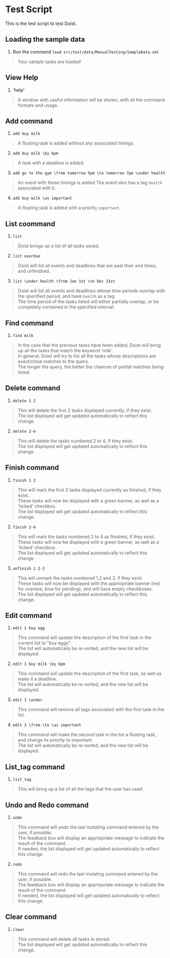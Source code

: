 # Test Script

This is the test script to test Doist.

## Loading the sample data

1. Run the command `load src/test/data/ManualTesting/SampleData.xml`  
> Your sample tasks are loaded!

## View Help
1. 'help'
> A window with useful information will be shown, with all the command formats and usage.

## Add command
1. `add buy milk`
> A floating task is added without any associated timings.

2. `add buy milk \by 6pm`
> A task with a deadline is added.

3. `add go to the gym \from tomorrow 5pm \to tomorrow 7pm \under health`
> An event with these timings is added
> The event also has a tag `health` associated with it.

4. `add buy milk \as important`
> A floating task is added with a priority `important`.

## List coommand
1. `list`
> Doist brings up a list of all tasks saved.

2. `list overdue`
> Doist will list all events and deadlines that are past their end times, and unfinished.

3. `list \under health \from Jan 1st \to Dec 31st`
> Doist will list all events and deadlines whose time periods overlap with the specified period, and have `health` as a tag. <br>
> The time period of the tasks listed will either partially overlap, or be completely contained in the specified interval.

## Find command
1. `find milk`
> In the case that the previous tasks have been added, Doist will bring up all the tasks that match the keyword 'milk'. <br>
> In general, Doist will try to list all the tasks whose descriptions are exact/close matches to the query. <br>
> The longer the query, the better the chances of partial matches being listed.

## Delete command
1. `delete 1 2`
> This will delete the first 2 tasks displayed currently, if they exist. <br>
> The list displayed will get updated automatically to reflect this change.

2. `delete 2-4`
> This will delete the tasks numbered 2 to 4, if they exist. <br>
> The list displayed will get updated automatically to reflect this change.

## Finish command

1. `finish 1 2`
> This will mark the first 2 tasks displayed currently as finished, if they exist. <br>
> These tasks will now be displayed with a green banner, as well as a 'ticked' checkbox. <br>
> The list displayed will get updated automatically to reflect this change.

2. `finish 2-4`
> This will mark the tasks numbered 2 to 4 as finished, if they exist. <br>
> These tasks will now be displayed with a green banner, as well as a 'ticked' checkbox. <br>
> The list displayed will get updated automatically to reflect this change.

3. `unfinish 1 2-3`
> This will unmark the tasks numbered 1,2 and 3, if they exist. <br>
> These tasks will now be displayed with the appriopriate banner (red for overdue, blue for pending), and will have empty checkboxes. <br>
> The list displayed will get updated automatically to reflect this change.

## Edit command

1. `edit 1 buy egg`
> This command will update the description of the first task in the current list to "buy eggs". <br>
> The list will automatically be re-sorted, and the new list will be displayed.

2. `edit 1 buy milk \by 6pm`
> This command will update the description of the first task, as well as make it a deadline. <br>
> The list will automatically be re-sorted, and the new list will be displayed.

3. `edit 1 \under`
> This command will remove all tags associated with the first task in the list.

4. `edit 2 \from \to \as important`
> This command will make the second task in the list a floating task, and change its priority to important. <br>
> The list will automatically be re-sorted, and the new list will be displayed.

## List_tag command
1. `list_tag`
> This will bring up a list of all the tags that the user has used.

## Undo and Redo command
1. `undo`
> This command will undo the last mutating command entered by the user, if possible. <br>
> The feedback box will display an appriopriate message to indicate the result of the command. <br>
> If needed, the list displayed will get updated automatically to reflect this change.

2. `redo`
> This command will redo the last mutating command entered by the user, if possible. <br>
> The feedback box will display an appriopriate message to indicate the result of the command. <br>
> If needed, the list displayed will get updated automatically to reflect this change.

## Clear command
1. `clear`
> This command will delete all tasks in stored. <br>
> The list displayed will get updated automatically to reflect this change.











